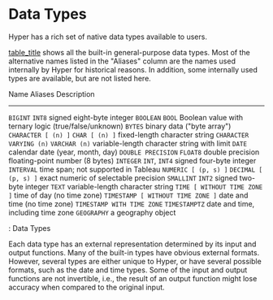 # Data Types

Hyper has a rich set of native data types available to users.

[table_title](#datatype-table) shows all the built-in general-purpose
data types. Most of the alternative names listed in the "Aliases" column
are the names used internally by Hyper for historical reasons. In
addition, some internally used types are available, but are not listed
here.

  Name                                Aliases                Description
  ----------------------------------- ---------------------- -------------------------------------------------------
  `BIGINT`                            `INT8`                 signed eight-byte integer
  `BOOLEAN`                           `BOOL`                 Boolean value with ternary logic (true/false/unknown)
  `BYTES`                                                    binary data ("byte array")
  `CHARACTER [ (n) ]`                 `CHAR [ (n) ]`         fixed-length character string
  `CHARACTER VARYING (n)`             `VARCHAR (n)`          variable-length character string with limit
  `DATE`                                                     calendar date (year, month, day)
  `DOUBLE PRECISION`                  `FLOAT8`               double precision floating-point number (8 bytes)
  `INTEGER`                           `INT`, `INT4`          signed four-byte integer
  `INTERVAL`                                                 time span; not supported in Tableau
  `NUMERIC [ (p, s) ]`                `DECIMAL [ (p, s) ]`   exact numeric of selectable precision
  `SMALLINT`                          `INT2`                 signed two-byte integer
  `TEXT`                                                     variable-length character string
  `TIME [ WITHOUT TIME ZONE ]`                               time of day (no time zone)
  `TIMESTAMP [ WITHOUT TIME ZONE ]`                          date and time (no time zone)
  `TIMESTAMP WITH TIME ZONE`          `TIMESTAMPTZ`          date and time, including time zone
  `GEOGRAPHY`                                                a geography object

  : Data Types

Each data type has an external representation determined by its input
and output functions. Many of the built-in types have obvious external
formats. However, several types are either unique to Hyper, or have
several possible formats, such as the date and time types. Some of the
input and output functions are not invertible, i.e., the result of an
output function might lose accuracy when compared to the original input.
